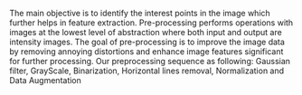 The main objective is to
identify the interest points in the image which further helps in feature extraction.
Pre-processing performs operations with images at the lowest level of abstraction
where both input and output are intensity images. The goal of pre-processing is to
improve the image data by removing annoying distortions and enhance image
features significant for further processing. Our preprocessing sequence as
following: Gaussian filter, GrayScale, Binarization, Horizontal lines removal, Normalization and Data Augmentation